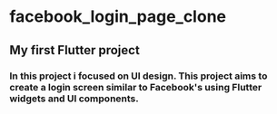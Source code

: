 # facebook_login_page_clone
## My first Flutter project
### In this project i focused on UI design. This project aims to create a login screen similar to Facebook's using Flutter widgets and UI components.
